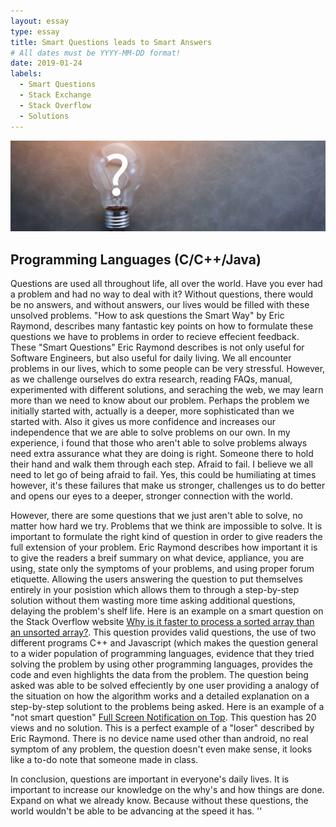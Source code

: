 ```yaml
---
layout: essay
type: essay
title: Smart Questions leads to Smart Answers
# All dates must be YYYY-MM-DD format!
date: 2019-01-24
labels:
  - Smart Questions
  - Stack Exchange
  - Stack Overflow
  - Solutions
---
```



<img class="ui centered medium image" src="../images/question.jpg">

## Programming Languages (C/C++/Java)

  Questions are used all throughout life, all over the world. Have you ever had a problem and had no way to deal with it? Without questions, there would be no answers, and without answers, our lives would be filled with these unsolved problems. "How to ask questions the Smart Way" by Eric Raymond, describes many fantastic key points on how to formulate these questions we have to problems in order to recieve effecient feedback. These "Smart Questions" Eric Raymond describes is not only useful for Software Engineers, but also useful for daily living. We all encounter problems in our lives, which to some people can be very stressful. However, as we challenge ourselves do extra research, reading FAQs, manual, experimented with different solutions, and seraching the web, we may learn more than we need to know about our problem. Perhaps the problem we initially started with, actually is a deeper, more sophisticated than we started with. Also it gives us more confidence and increases our independence that we are able to solve problems on our own. In my experience, i found that those who aren't able to solve problems always need extra assurance what they are doing is right. Someone there to hold their hand and walk them through each step. Afraid to fail. I believe we all need to let go of being afraid to fail. Yes, this could be humiliating at times however, it's these failures that make us stronger, challenges us to do better and opens our eyes to a deeper, stronger connection with the world.
  
  However, there are some questions that we just aren't able to solve, no matter how hard we try. Problems that we think are impossible to solve. It is important to formulate the right kind of question in order to give readers the full extension of your problem. Eric Raymond describes how important it is to give the readers a breif summary on what device, appliance, you are using, state only the symptoms of your problems, and using proper forum etiquette. Allowing the users answering the question to put themselves entirely in your posistion which allows them to through a step-by-step solution without them wasting more time asking additional questions, delaying the problem's shelf life. Here is an example on a smart question on the Stack Overflow website [Why is it faster to process a sorted array than an unsorted array?](https://stackoverflow.com/questions/11227809/why-is-it-faster-to-process-a-sorted-array-than-an-unsorted-array). This question provides valid questions, the use of two different programs C++ and Javascript (which makes the question general to a wider population of programming languages, evidence that they tried solving the problem by using other programming languages, provides the code and even highlights the data from the problem. The question being asked was able to be solved effeciently by one user providing a analogy of the situation on how the algorithm works and a detailed explanation on a step-by-step solutiont to the problems being asked. Here is an example of a "not smart question" [Full Screen Notification on Top](https://stackoverflow.com/questions/54359090/full-screen-notification-on-top). This question has 20 views and no solution. This is a perfect example of a "loser" described by Eric Raymond. There is no device name used other than android, no real symptom of any problem, the question doesn't even make sense, it looks like a to-do note that someone made in class. 
  
  In conclusion, questions are important in everyone's daily lives. It is important to increase our knowledge on the why's and how things are done. Expand on what we already know. Because without these questions, the world wouldn't be able to be advancing at the speed it has.
  ''

